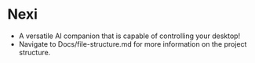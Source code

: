 # Nexi
- A versatile AI companion that is capable of controlling your desktop!
- Navigate to Docs/file-structure.md for more information on the project structure.
